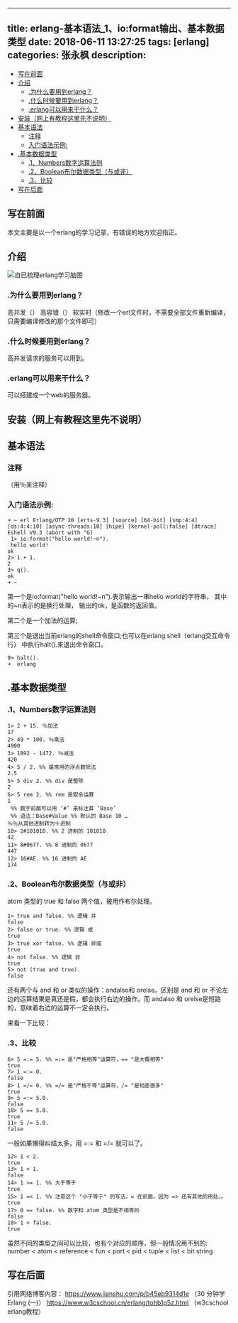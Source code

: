 
---
title: erlang-基本语法_1、io:format输出、基本数据类型
date:  2018-06-11 13:27:25
tags: [erlang]
categories: 张永枫
description:
---
<!-- TOC -->

- [写在前面](#写在前面)
- [介绍](#介绍)
    - [.为什么要用到erlang？](#为什么要用到erlang)
    - [.什么时候要用到erlang？](#什么时候要用到erlang)
    - [.erlang可以用来干什么？](#erlang可以用来干什么)
- [安装（网上有教程这里先不说明）](#安装网上有教程这里先不说明)
- [基本语法](#基本语法)
    - [注释](#注释)
    - [入门语法示例:](#入门语法示例)
- [.基本数据类型](#基本数据类型)
    - [.1、Numbers数字运算法则](#1numbers数字运算法则)
    - [.2、Boolean布尔数据类型（与或非）](#2boolean布尔数据类型与或非)
    - [.3、比较](#3比较)
- [写在后面](#写在后面)

<!-- /TOC -->
## 写在前面
本文主要是以一个erlang的学习记录，有错误的地方欢迎指正。

## 介绍
![自已梳理erlang学习脑图](https://upload-images.jianshu.io/upload_images/6841945-2243e6e21b9b06d1.png?imageMogr2/auto-orient/strip%7CimageView2/2/w/1240)
### .为什么要用到erlang？
高并发（）
高容错（）
软实时（修改一个erl文件时，不需要全部文件重新编译，只需要编译修改的那个文件即可）

### .什么时候要用到erlang？
高并发请求的服务可以用到。

### .erlang可以用来干什么？
可以搭建成一个web的服务器。

## 安装（网上有教程这里先不说明）

## 基本语法
### 注释
（用％来注释）
### 入门语法示例:
```
➜ ~ erl Erlang/OTP 20 [erts-9.3] [source] [64-bit] [smp:4:4] [ds:4:4:10] [async-threads:10] [hipe] [kernel-poll:false] [dtrace] Eshell V9.3 (abort with ^G)
 1> io:format("hello world!~n").
 hello world! 
ok 
2> 1 + 1.
2 
3> q(). 
ok 
➜ ~
```
第一个是io:format("hello world!~n").表示输出一串hello world的字符串，
其中的~n表示的是换行处理，
输出的ok，是函数的返回值。

第二个是一个加法的运算;

第三个是退出当前erlang的shell命令窗口;也可以在erlang shell（erlang交互命令行） 中执行halt().来退出命令窗口。

```
9> halt().
➜  erlang 
```

## .基本数据类型
### .1、Numbers数字运算法则
```
1> 2 + 15. ％加法
17 
2> 49 * 100. ％乘法
4900 
3> 1892 - 1472. ％减法
420 
4> 5 / 2. %% 最常用的浮点数除法 
2.5 
5> 5 div 2. %% div 是整除 
2 
6> 5 rem 2. %% rem 是取余运算 
1
 %% 数字前面可以用 ‘#’ 来标注其 ‘Base’
 %% 语法：Base#Value %% 默认的 Base 10 … 
％％从其他进制转为十进制
10> 2#101010. %% 2 进制的 101010 
42 
11> 8#0677. %% 8 进制的 0677 
447 
12> 16#AE. %% 16 进制的 AE 
174
```
### .2、Boolean布尔数据类型（与或非）

atom 类型的 true 和 false 两个值，被用作布尔处理。
```
1> true and false. %% 逻辑 并 
false 
2> false or true. %% 逻辑 或 
true 
3> true xor false. %% 逻辑 异或 
true 
4> not false. %% 逻辑 非 
true 
5> not (true and true). 
false 
```
还有两个与 and 和 or 类似的操作：andalso和 orelse。区别是 and 和 or 不论左边的运算结果是真还是假，都会执行右边的操作。而 andalso 和 orelse是短路的，意味着右边的运算不一定会执行。

来看一下比较：
### .3、比较
```
6> 5 =:= 5. %% =:= 是"严格相等"运算符，== "是大概相等" 
true 
7> 1 =:= 0. 
false 
8> 1 =/= 0. %% =/= 是"严格不等"运算符，/= "是相差很多" 
true 
9> 5 =:= 5.0. 
false 
10> 5 == 5.0. 
true 
11> 5 /= 5.0. 
false 
```
一般如果懒得纠结太多，用 =:= 和 =/= 就可以了。

```
12> 1 < 2. 
true 
13> 1 < 1. 
false 
14> 1 >= 1. %% 大于等于 
true 
15> 1 =< 1. %% 注意这个 "小于等于" 的写法，= 在前面。因为 => 还有其他的用处。。 
true 
17> 0 == false. %% 数字和 atom 类型是不相等的 
false 
18> 1 < false. 
true 
```

虽然不同的类型之间可以比较，也有个对应的顺序，但一般情况用不到的:
number < atom < reference < fun < port < pid < tuple < list < bit string


## 写在后面
引用网络博客内容：
https://www.jianshu.com/p/b45eb9314d1e        （30 分钟学 Erlang (一)）
https://www.w3cschool.cn/erlang/tohb1p5z.html      （w3cschool erlang教程）


